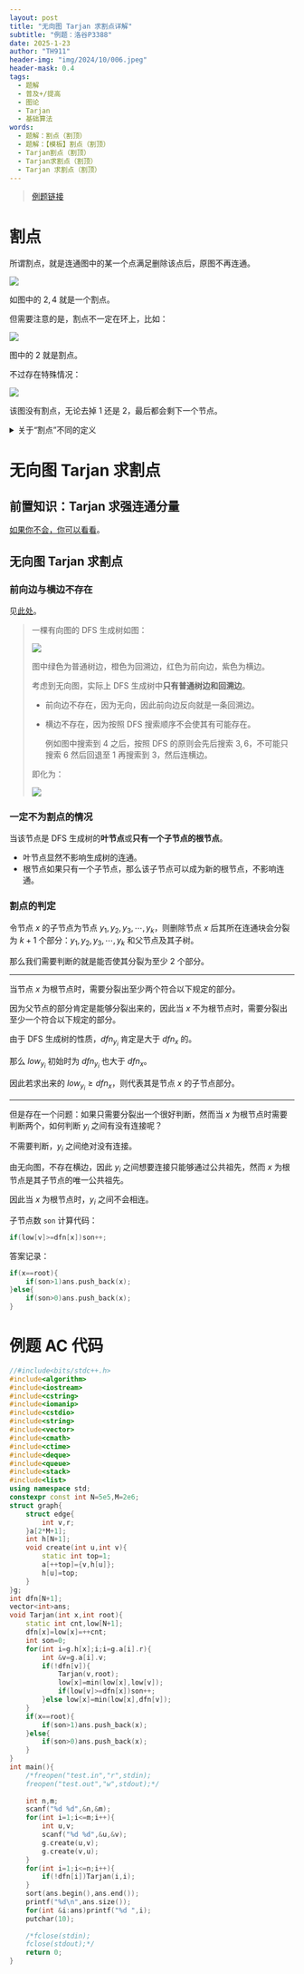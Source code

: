 ```yaml
---
layout: post
title: "无向图 Tarjan 求割点详解"
subtitle: "例题：洛谷P3388"
date: 2025-1-23
author: "TH911"
header-img: "img/2024/10/006.jpeg"
header-mask: 0.4
tags:
  - 题解
  - 普及+/提高
  - 图论
  - Tarjan
  - 基础算法
words:
  - 题解：割点（割顶）
  - 题解：【模板】割点（割顶）
  - Tarjan割点（割顶）
  - Tarjan求割点（割顶）
  - Tarjan 求割点（割顶）
---
```


> [例题链接](https://www.luogu.com.cn/problem/P3388)

# 割点

所谓割点，就是连通图中的某一个点满足删除该点后，原图不再连通。

![](/img/2025/01/031.png)

如图中的 $2,4$ 就是一个割点。

但需要注意的是，割点不一定在环上，比如：

![](/img/2025/01/032.png)

图中的 $2$ 就是割点。

不过存在特殊情况：

![](/img/2025/01/033.png)

该图没有割点，无论去掉 $1$ 还是 $2$，最后都会剩下一个节点。

<details class="info">
    <summary>关于“割点”不同的定义</summary>
    <p>
        如同平衡树中的“左旋”与“右旋”，割点的定义也有不同的说法。（上文是<b>主流</b>说法）
    </p>
    <p>
        比如说第三张图中只有两个节点，有人认为这两个都是割点，即剩下的那个节点不连通。
    </p>
</details>

# 无向图 Tarjan 求割点

## 前置知识：Tarjan 求强连通分量

[如果你不会，你可以看看](/2025/01/23/1/)。

## 无向图 Tarjan 求割点

### 前向边与横边不存在

见[此处](/2025/01/23/3/#前向边与横边不存在)。

> 一棵有向图的 DFS 生成树如图：
>
> ![](/img/2025/01/028.png)
>
> 图中绿色为普通树边，橙色为回溯边，红色为前向边，紫色为横边。
>
> 考虑到无向图，实际上 DFS 生成树中**只有普通树边和回溯边**。
>
> * 前向边不存在，因为无向，因此前向边反向就是一条回溯边。
>
> * 横边不存在，因为按照 DFS 搜索顺序不会使其有可能存在。
>
>   例如图中搜索到 $4$ 之后，按照 DFS 的原则会先后搜索 $3,6$，不可能只搜索 $6$ 然后回退至 $1$ 再搜索到 $3$，然后连横边。
>
> 即化为：
>
> ![](/img/2025/01/034.png)

### 一定不为割点的情况

当该节点是 DFS 生成树的**叶节点**或**只有一个子节点的根节点**。

* 叶节点显然不影响生成树的连通。
* 根节点如果只有一个子节点，那么该子节点可以成为新的根节点，不影响连通。

### 割点的判定

令节点 $x$ 的子节点为节点 $y_1,y_2,y_3,\cdots,y_k$，则删除节点 $x$ 后其所在连通块会分裂为 $k+1$ 个部分：$y_1,y_2,y_3,\cdots,y_k$ 和父节点及其子树。

那么我们需要判断的就是能否使其分裂为至少 $2$ 个部分。

***

当节点 $x$ 为根节点时，需要分裂出至少两个符合以下规定的部分。

因为父节点的部分肯定是能够分裂出来的，因此当 $x$ 不为根节点时，需要分裂出至少一个符合以下规定的部分。

由于 DFS 生成树的性质，$dfn_{y_i}$ 肯定是大于 $dfn_x$ 的。

那么 $low_{y_i}$ 初始时为 $dfn_{y_i}$ 也大于 $dfn_x$。

因此若求出来的 $low_{y_i}\geq dfn_x$，则代表其是节点 $x$ 的子节点部分。

***

但是存在一个问题：如果只需要分裂出一个很好判断，然而当 $x$ 为根节点时需要判断两个，如何判断 $y_i$ 之间有没有连接呢？

不需要判断，$y_i$ 之间绝对没有连接。

由无向图，不存在横边，因此 $y_i$ 之间想要连接只能够通过公共祖先，然而 $x$ 为根节点是其子节点的唯一公共祖先。

因此当 $x$ 为根节点时，$y_i$ 之间不会相连。

子节点数 `son` 计算代码：

```cpp
if(low[v]>=dfn[x])son++;
```
答案记录：

```cpp
if(x==root){
    if(son>1)ans.push_back(x);
}else{
    if(son>0)ans.push_back(x);
}
```

# 例题 AC 代码

```cpp
//#include<bits/stdc++.h>
#include<algorithm>
#include<iostream>
#include<cstring>
#include<iomanip>
#include<cstdio>
#include<string>
#include<vector>
#include<cmath>
#include<ctime>
#include<deque>
#include<queue>
#include<stack>
#include<list>
using namespace std;
constexpr const int N=5e5,M=2e6;
struct graph{
	struct edge{
		int v,r;
	}a[2*M+1];
	int h[N+1];
	void create(int u,int v){
		static int top=1;
		a[++top]={v,h[u]};
		h[u]=top;
	}
}g;
int dfn[N+1];
vector<int>ans;
void Tarjan(int x,int root){
	static int cnt,low[N+1];
	dfn[x]=low[x]=++cnt;
	int son=0;
	for(int i=g.h[x];i;i=g.a[i].r){
		int &v=g.a[i].v;
		if(!dfn[v]){
			Tarjan(v,root);
			low[x]=min(low[x],low[v]);
			if(low[v]>=dfn[x])son++;
		}else low[x]=min(low[x],dfn[v]);
	}
	if(x==root){
		if(son>1)ans.push_back(x);
	}else{
		if(son>0)ans.push_back(x);
	}
}
int main(){
	/*freopen("test.in","r",stdin);
	freopen("test.out","w",stdout);*/
	
	int n,m;
	scanf("%d %d",&n,&m);
	for(int i=1;i<=m;i++){
		int u,v;
		scanf("%d %d",&u,&v);
		g.create(u,v);
		g.create(v,u);
	}
	for(int i=1;i<=n;i++){
		if(!dfn[i])Tarjan(i,i);
	}
	sort(ans.begin(),ans.end());
	printf("%d\n",ans.size());
	for(int &i:ans)printf("%d ",i);
	putchar(10);
	
	/*fclose(stdin);
	fclose(stdout);*/
	return 0;
}
```

